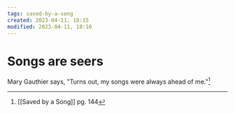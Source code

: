 ```yaml
---
tags: saved-by-a-song 
created: 2023-04-11, 18:15
modified: 2023-04-11, 18:16
---
```


# Songs are seers
Mary Gauthier says, "Turns out, my songs were always ahead of me."[^1]

[^1]: [[Saved by a Song]] pg. 144